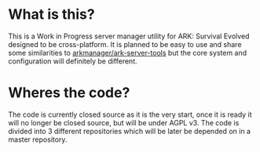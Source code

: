 # What is this?
This is a Work in Progress server manager utility for ARK: Survival Evolved designed to be cross-platform. 
It is planned to be easy to use and share some similarities to [arkmanager/ark-server-tools](https://github.com/arkmanager/ark-server-tools) but the core system and configuration will definitely be different.

# Wheres the code?
The code is currently closed source as it is the very start, once it is ready it will no longer be closed source, but will be under AGPL v3. The code is divided into 3 different repositories which will be later be depended on in a master repository.
